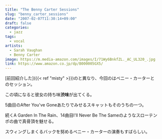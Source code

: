 ```yaml
---
title: "The Benny Carter Sessions"
slug: "benny_carter_sessions"
date: "2007-02-07T11:30:14+09:00"
draft: false
categories: 
  - jazz
tags: 
  - vocal
artists:
  - Sarah Vaughan
  - Benny Carter
image: https://m.media-amazon.com/images/I/71Wy6BnkfZL._AC_UL320_.jpg
link: https://www.amazon.co.jp/dp/B000005GX5/
---
```

[前回紹介した]({{< ref "misty" >}})のと異なり、今回のはベニー・カーターとのセッション。
<!--more-->
この頃になると彼女の持ち味**渋味**が出てくる。

5曲目のAfter You've Goneあたりでみせるスキャットもそのうちの一つ。

続くA Garden In The Rain、14曲目I'll Never Be The Sameのようなスローテンポの曲で真骨頂を魅せる。

スウィングしまくるバックを努めるベニー・カーターの演奏もすばらしい。
